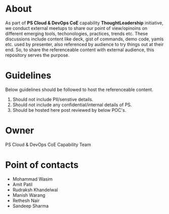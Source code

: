 # About
As part of **PS Cloud & DevOps CoE** capability **ThoughtLeadership** initiative, we conduct external meetups to share our point of view/opinoins on different emerging tools, techonologies, practices, trends etc. These discussions include content like deck, gist of commands, demo code, yamls etc. used by presenter, also referenced by audience to try things out at their end. So, to share the referenceable content with external audience, this repository serves the purpose. 

# Guidelines
Below guidelines should be followed to host the referenceable content.
1. Should not include PII/senstive details.
2. Should not include any confidential/internal details of PS.
3. Should be hosted here post reviewed by below POC's.

# Owner
PS Cloud & DevOps CoE Capability Team

# Point of contacts
- Mohammad Wasim
- Amit Patil
- Rudraksh Khandelwal
- Manish Warang
- Rethesh Nair
- Sandeep Sharma
